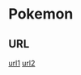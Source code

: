 # Pokemon

## URL

[url1](https://github.com/PokeAPI/sprites/blob/master/sprites/pokemon/1.png)
[url2](https://assets.pokemon.com/assets/cms2/img/pokedex/detail/001.png)
